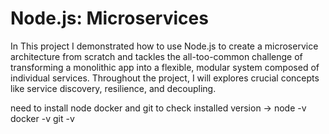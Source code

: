 # Node.js: Microservices


In This project I demonstrated how to use Node.js to create a microservice architecture from scratch and tackles the all-too-common challenge of transforming a monolithic app into a flexible, modular system composed of individual services. Throughout the project, I will explores crucial concepts like service discovery, resilience, and decoupling.

need to install node docker and git to check installed version ->
node -v
docker -v
git -v
```
